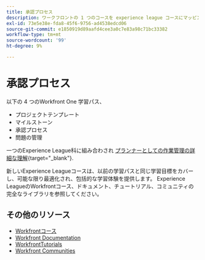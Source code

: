 ```yaml
---
title: 承認プロセス
description: ワークフロントの 1 つのコースを experience league コースにマッピング
exl-id: 73e5e38e-fda8-45f6-9756-ad4538edcd06
source-git-commit: e1850919d89aafd4cee3a0c7e83a98c71bc33382
workflow-type: tm+mt
source-wordcount: '99'
ht-degree: 9%

---
```


# 承認プロセス

以下の 4 つのWorkfront One 学習パス、

* プロジェクトテンプレート
* マイルストーン
* 承認プロセス
* 問題の管理

一つのExperience League科に組み合わされ [プランナーとしての作業管理の詳細な理解](https://experienceleague.adobe.com/?recommended=Workfront-U-1-2022.3.planners){target="_blank"}.

新しいExperience Leagueコースは、以前の学習パスと同じ学習目標をカバーし、可能な限り最適化され、包括的な学習体験を提供します。  Experience LeagueのWorkfrontコース、ドキュメント、チュートリアル、コミュニティの完全なライブラリを参照してください。

## その他のリソース

* [Workfrontコース](https://experienceleague.adobe.com/?lang=en&amp;Solution=Workfront#courses)
* [Workfront Documentation](https://experienceleague.adobe.com/docs/workfront.html)
* [WorkfrontTutorials](https://experienceleague.adobe.com/docs/workfront-learn/tutorials-workfront/home.html)
* [Workfront Communities](https://experienceleaguecommunities.adobe.com/t5/workfront/ct-p/workfront)
